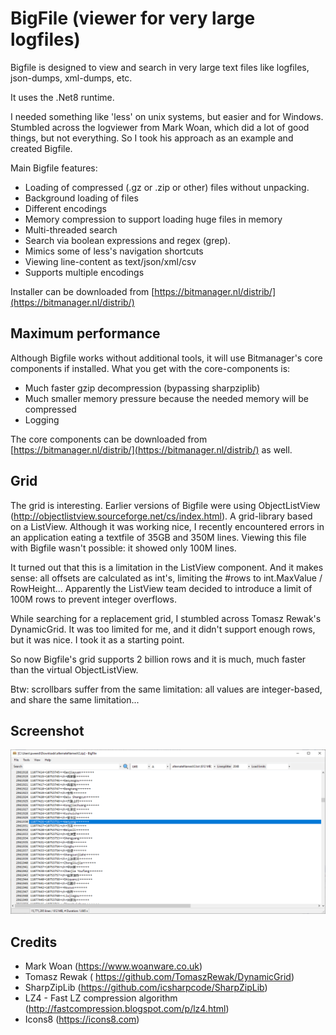 # BigFile (viewer for very large logfiles)

Bigfile is designed to view and search in very large text files like logfiles, json-dumps, xml-dumps, etc.

It uses the .Net8 runtime.

I needed something like 'less' on unix systems, but easier and for Windows. Stumbled across the logviewer from Mark Woan, which did a lot of good things, but not everything. So I took his approach as an example and created Bigfile.

Main Bigfile features:

- Loading of compressed (.gz or .zip or other) files without unpacking.
- Background loading of files
- Different encodings
- Memory compression to support loading huge files in memory
- Multi-threaded search
- Search via boolean expressions and regex (grep).
- Mimics some of less's navigation shortcuts
- Viewing line-content as text/json/xml/csv
- Supports multiple encodings



Installer can be downloaded from [https://bitmanager.nl/distrib/](https://bitmanager.nl/distrib/)



## Maximum performance

Although Bigfile works without additional tools, it will use Bitmanager's core components if installed. What you get with the core-components is:

- Much faster gzip decompression (bypassing sharpziplib)
- Much smaller memory pressure because the needed memory will be compressed
- Logging

The core components can be downloaded from [https://bitmanager.nl/distrib/](https://bitmanager.nl/distrib/) as well.



## Grid

The grid is interesting. Earlier versions of Bigfile were using ObjectListView (<http://objectlistview.sourceforge.net/cs/index.html>). A grid-library based on a ListView.
Although it was working nice, I recently encountered errors in an application eating a textfile of 35GB and 350M lines. Viewing this file with Bigfile wasn't possible: it showed only 100M lines.

It turned out that this is a limitation in the ListView component. And it makes sense: all offsets are calculated as int's, limiting the #rows to int.MaxValue / RowHeight... Apparently the ListView team decided to introduce a limit of 100M rows to prevent integer overflows.

While searching for a replacement grid, I stumbled across Tomasz Rewak's DynamicGrid. It was too limited for me, and it didn't support enough rows, but it was nice. I took it as a starting point.

So now Bigfile's grid supports 2 billion rows and it is much, much faster than the virtual ObjectListView.

Btw: scrollbars suffer from the same limitation: all values are integer-based, and share the same limitation...



## Screenshot

![](screenshot.png)



## Credits

- Mark Woan (https://www.woanware.co.uk)
- Tomasz Rewak ( https://github.com/TomaszRewak/DynamicGrid)
- SharpZipLib (<https://github.com/icsharpcode/SharpZipLib>)
- LZ4 - Fast LZ compression algorithm (<http://fastcompression.blogspot.com/p/lz4.html>)
- Icons8 (https://icons8.com)

